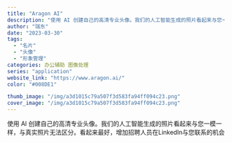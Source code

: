 ```yaml
---
title: "Aragon AI"
description: "使用 AI 创建自己的高清专业头像。我们的人工智能生成的照片看起来与您一模一样，与真实照片无法区分。看起来最好，增加招聘"
author: "瑞东"
date: "2023-03-30"
tags:
  - "名片"
  - "头像"
  - "形象管理"
categories: 办公辅助 图像处理
series: "application"
website_link: "https://www.aragon.ai/"
color: "#008DE1"

thumb_image: "/img/a3d1015c79a507f3d583fa94ff094c23.png"
cover_image: "/img/a3d1015c79a507f3d583fa94ff094c23.png"
---
```


使用 AI 创建自己的高清专业头像。我们的人工智能生成的照片看起来与您一模一样，与真实照片无法区分。看起来最好，增加招聘人员在LinkedIn与您联系的机会 